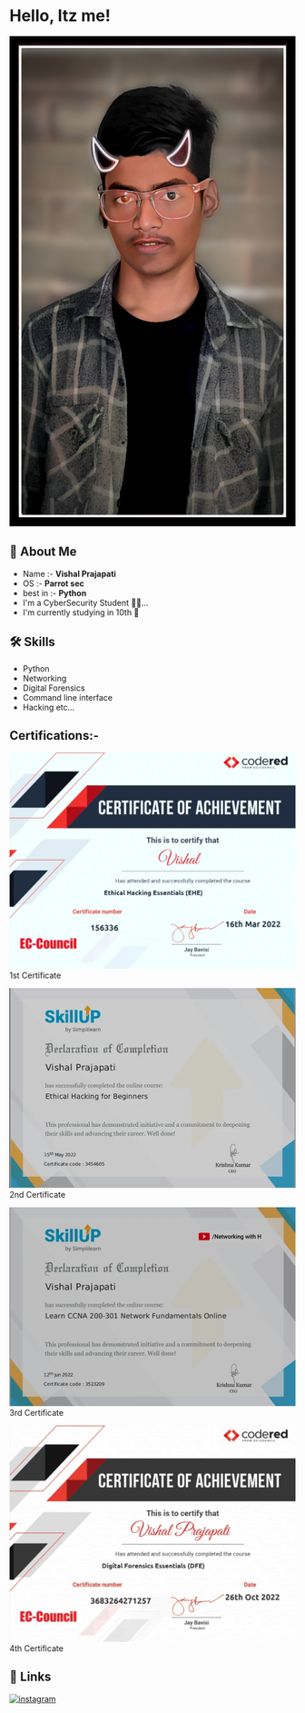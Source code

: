 # Hello, Itz me! 
![](https://github.com/2007vishal/2007vishal/blob/main/Picsart_22-12-20_15-03-27-721.jpg) 
## 🚀 About Me
* Name  :-  <strong>Vishal Prajapati</strong>
* OS  :-  <strong>Parrot sec</strong>
* best in  :-  <strong>Python</strong>
* I'm a CyberSecurity Student 👨‍💻...
* I'm currently studying in 10th 🤞

## 🛠 Skills

* Python
* Networking
* Digital Forensics
* Command line interface
* Hacking etc... 

## Certifications:-
![](https://raw.githubusercontent.com/2007vishal/2007vishal/main/mr__nobody__23-20221117-0001.webp)1st Certificate

![](https://raw.githubusercontent.com/2007vishal/2007vishal/main/mr__nobody__23-20221117-0002.webp)2nd Certificate

![](https://raw.githubusercontent.com/2007vishal/2007vishal/main/mr__nobody__23-20221117-0003.webp)3rd Certificate

![](https://raw.githubusercontent.com/2007vishal/2007vishal/main/mr__nobody__23-20221117-0004.webp)4th Certificate
## 🔗 Links
[![instagram](https://img.shields.io/badge/My%20Instagram%20Account-000?style=for-the-badge&logo=ko-&logoColor=red)](https://www.instagram.com/mr__nobody__23/) 
